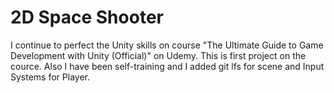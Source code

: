 # 2D Space Shooter

I continue to perfect the Unity skills on course "The Ultimate Guide to Game Development with Unity (Official)" on Udemy.
This is first project on the cource.
Also I have been self-training and I added git lfs for scene and Input Systems for Player.
